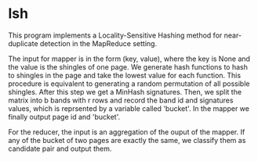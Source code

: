 # lsh

This program implements a Locality-Sensitive Hashing method for near-duplicate detection in the MapReduce setting.

The input for mapper is in the form (key, value), where the key is None and the value is the shingles of one page. We generate hash functions to hash to shingles in the page and take the lowest value for each function. This procedure is equivalent to generating a random permutation of all possible shingles. After this step we get a MinHash signatures. Then, we split the matrix into b bands with r rows and record the band id and signatures values, which is reprsented by a variable called 'bucket'. In the mapper we finally output page id and 'bucket'.

For the reducer, the input is an aggregation of the ouput of the mapper. If any of the bucket of two pages are exactly the same, we classify them as candidate pair and output them.

